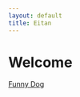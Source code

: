 ```yaml
---
layout: default
title: Eitan
---
```


<h1>Welcome</h1>
<a href=funnydog.html>Funny Dog</a>
<!-- this doesnt work if the -->